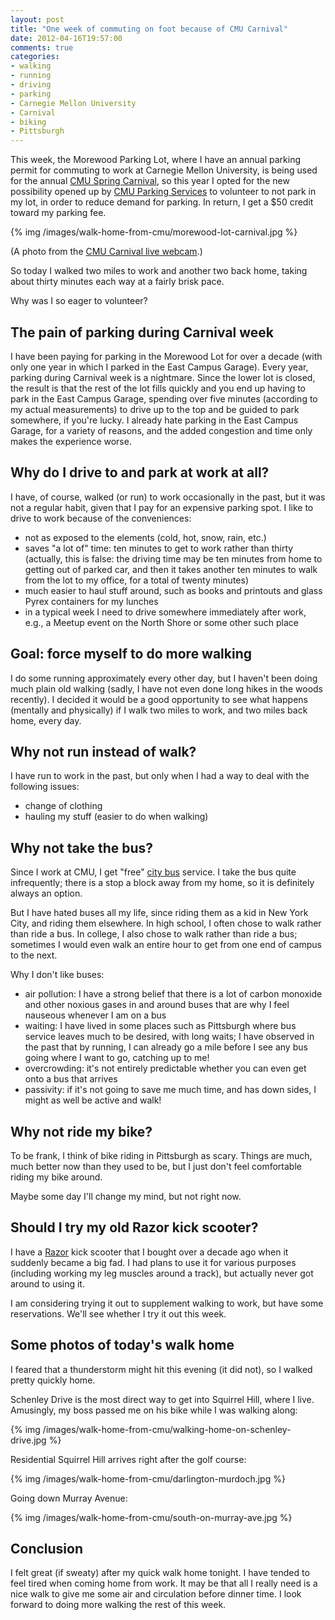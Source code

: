```yaml
---
layout: post
title: "One week of commuting on foot because of CMU Carnival"
date: 2012-04-16T19:57:00
comments: true
categories: 
- walking
- running
- driving
- parking
- Carnegie Mellon University
- Carnival
- biking
- Pittsburgh
---
```

This week, the Morewood Parking Lot, where I have an annual parking permit for commuting to work at Carnegie Mellon University, is being used for the annual [CMU Spring Carnival](http://www.contrib.andrew.cmu.edu/~sc0v/), so this year I opted for the new possibility opened up by [CMU Parking Services](http://www.cmu.edu/parking/) to volunteer to not park in my lot, in order to reduce demand for parking. In return, I get a $50 credit toward my parking fee.

{% img /images/walk-home-from-cmu/morewood-lot-carnival.jpg %}

(A photo from the [CMU Carnival live webcam](http://www.contrib.andrew.cmu.edu/~sc0v/webcam.html).)

So today I walked two miles to work and another two back home, taking about thirty minutes each way at a fairly brisk pace.

Why was I so eager to volunteer?

<!--more-->

## The pain of parking during Carnival week

I have been paying for parking in the Morewood Lot for over a decade (with only one year in which I parked in the East Campus Garage). Every year, parking during Carnival week is a nightmare. Since the lower lot is closed, the result is that the rest of the lot fills quickly and you end up having to park in the East Campus Garage, spending over five minutes (according to my actual measurements) to drive up to the top and be guided to park somewhere, if you're lucky. I already hate parking in the East Campus Garage, for a variety of reasons, and the added congestion and time only makes the experience worse.

## Why do I drive to and park at work at all?

I have, of course, walked (or run) to work occasionally in the past, but it was not a regular habit, given that I pay for an expensive parking spot. I like to drive to work because of the conveniences:

- not as exposed to the elements (cold, hot, snow, rain, etc.)
- saves "a lot of" time: ten minutes to get to work rather than thirty (actually, this is false: the driving time may be ten minutes from home to getting out of parked car, and then it takes another ten minutes to walk from the lot to my office, for a total of twenty minutes)
- much easier to haul stuff around, such as books and printouts and glass Pyrex containers for my lunches
- in a typical week I need to drive somewhere immediately after work, e.g., a Meetup event on the North Shore or some other such place

## Goal: force myself to do more walking

I do some running approximately every other day, but I haven't been doing much plain old walking (sadly, I have not even done long hikes in the woods recently). I decided it would be a good opportunity to see what happens (mentally and physically) if I walk two miles to work, and two miles back home, every day.

## Why not run instead of walk?

I have run to work in the past, but only when I had a way to deal with the following issues:

- change of clothing
- hauling my stuff (easier to do when walking)

## Why not take the bus?

Since I work at CMU, I get "free" [city bus](http://www.portauthority.org/) service. I take the bus quite infrequently; there is a stop a block away from my home, so it is definitely always an option.

But I have hated buses all my life, since riding them as a kid in New York City, and riding them elsewhere. In high school, I often chose to walk rather than ride a bus. In college, I also chose to walk rather than ride a bus; sometimes I would even walk an entire hour to get from one end of campus to the next.

Why I don't like buses:

- air pollution: I have a strong belief that there is a lot of carbon monoxide and other noxious gases in and around buses that are why I feel nauseous whenever I am on a bus
- waiting: I have lived in some places such as Pittsburgh where bus service leaves much to be desired, with long waits; I have observed in the past that by running, I can already go a mile before I see any bus going where I want to go, catching up to me!
- overcrowding: it's not entirely predictable whether you can even get onto a bus that arrives
- passivity: if it's not going to save me much time, and has down sides, I might as well be active and walk!

## Why not ride my bike?

To be frank, I think of bike riding in Pittsburgh as scary. Things are much, much better now than they used to be, but I just don't feel comfortable riding my bike around.

Maybe some day I'll change my mind, but not right now.

## Should I try my old Razor kick scooter?

I have a [Razor](http://www.razor.com/) kick scooter that I bought over a decade ago when it suddenly became a big fad. I had plans to use it for various purposes (including working my leg muscles around a track), but actually never got around to using it.

I am considering trying it out to supplement walking to work, but have some reservations. We'll see whether I try it out this week.

## Some photos of today's walk home

I feared that a thunderstorm might hit this evening (it did not), so I walked pretty quickly home.

Schenley Drive is the most direct way to get into Squirrel Hill, where I live. Amusingly, my boss passed me on his bike while I was walking along:

{% img /images/walk-home-from-cmu/walking-home-on-schenley-drive.jpg %}

Residential Squirrel Hill arrives right after the golf course:

{% img /images/walk-home-from-cmu/darlington-murdoch.jpg %}

Going down Murray Avenue:

{% img /images/walk-home-from-cmu/south-on-murray-ave.jpg %}

## Conclusion

I felt great (if sweaty) after my quick walk home tonight. I have tended to feel tired when coming home from work. It may be that all I really need is a nice walk to give me some air and circulation before dinner time. I look forward to doing more walking the rest of this week.
